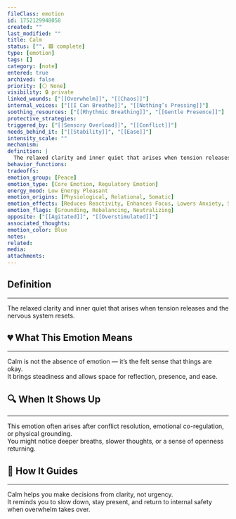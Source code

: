 ```yaml
---
fileClass: emotion
id: 1752129948058
created: ""
last_modified: ""
title: Calm
status: ["", 🟩 complete]
type: [emotion]
tags: []
category: [note]
entered: true
archived: false
priority: [⚪ None]
visibility: 🔒 private
linked_wounds: ["[[Overwhelm]]", "[[Chaos]]"]
internal_voices: ["[[I Can Breathe]]", "[[Nothing’s Pressing]]"]
soothing_resources: ["[[Rhythmic Breathing]]", "[[Gentle Presence]]"]
protective_strategies: 
triggered_by: ["[[Sensory Overload]]", "[[Conflict]]"]
needs_behind_it: ["[[Stability]]", "[[Ease]]"]
intensity_scale: ""
mechanism: 
definition: |
  The relaxed clarity and inner quiet that arises when tension releases and the nervous system resets.
behavior_functions: 
tradeoffs: 
emotion_group: [Peace]
emotion_type: [Core Emotion, Regulatory Emotion]
energy_mood: Low Energy Pleasant
emotion_origins: [Physiological, Relational, Somatic]
emotion_effects: [Reduces Reactivity, Enhances Focus, Lowers Anxiety, Supports Rest]
emotion_flags: [Grounding, Rebalancing, Neutralizing]
opposite: ["[[Agitated]]", "[[Overstimulated]]"]
associated_thoughts: 
emotion_color: Blue
notes: 
related: 
media: 
attachments: 
---
```


## Definition
---
The relaxed clarity and inner quiet that arises when tension releases and the nervous system resets.

## 💔 What This Emotion Means
---
Calm is not the absence of emotion — it’s the felt sense that things are okay.  
It brings steadiness and allows space for reflection, presence, and ease.

## 🔍 When It Shows Up
---
This emotion often arises after conflict resolution, emotional co-regulation, or physical grounding.  
You might notice deeper breaths, slower thoughts, or a sense of openness returning.

## 🧭 How It Guides
---
Calm helps you make decisions from clarity, not urgency.  
It reminds you to slow down, stay present, and return to internal safety when overwhelm takes over.
